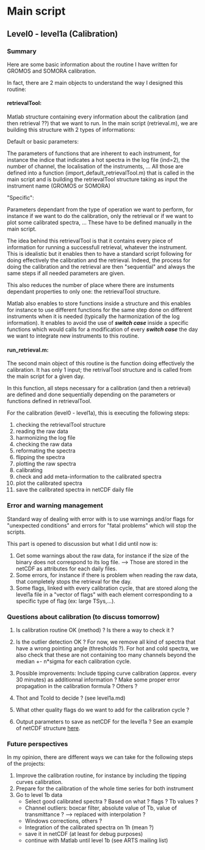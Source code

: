 # Main script
## Level0 - level1a (Calibration)
### Summary
Here are some basic information about the routine I have written for GROMOS and SOMORA calibration.

In fact, there are 2 main objects to understand the way I designed this routine:

#### retrievalTool: 
Matlab structure containing every information about the calibration (and then retrieval ??) that we want to run. In the main script (retrieval.m), we are building this structure with 2 types of informations: 

Default or basic parameters: 

The parameters of functions that are inherent to each instrument, for instance the indice that indicates a hot spectra in the log file (ind=2), the number of channel, the localisation of the instruments, ... All those are defined into a function (import_default_retrievalTool.m) that is called in the main script and is building the retrievalTool structure taking as input the instrument name (GROMOS or SOMORA)

"Specific":

Parameters dependant from the type of operation we want to perform, for instance if we want to do the calibration, only the retrieval or if we want to plot some calibrated spectra, ... These have to be defined manually in the main script. 

The idea behind this retrievalTool is that it contains every piece of information for running a successfull retrieval, whatever the instrument. This is idealistic but it enables then to have a standard script following for doing effectively the calibration and the retrieval. Indeed, the process for doing the calibration and the retrieval are then "sequential" and always the same steps if all needed parameters are given. 

This also reduces the number of place where there are instuments dependant properties to only one: the retrievalTool structure. 

Matlab also enables to store functions inside a structure and this enables for instance to use different functions for the same step done on different instruments when it is needed (typically the harmonization of the log information). It enables to avoid the use of ***switch case*** inside a specific functions which would calls for a modification of every ***switch case*** the day we want to integrate new instruments to this routine.

#### run_retrieval.m:
The second main object of this routine is the function doing effectively the calibration. It has only 1 input; the retrivalTool structure and is called from the main script for a given day.

In this function, all steps necessary for a calibration (and then a retrieval) are defined and done sequentially depending on the parameters or functions defined in retrievalTool. 

For the calibration (level0 - level1a), this is executing the following steps:
1. checking the retrievalTool structure
2. reading the raw data
3. harmonizing the log file
4. checking the raw data
5. reformating the spectra
6. flipping the spectra
7. plotting the raw spectra
8. calibrating
9. check and add meta-information to the calibrated spectra
10. plot the calibrated spectra
11. save the calibrated spectra in netCDF daily file

### Error and warning management
Standard way of dealing with error with is to use warnings and/or flags for "unexpected conditions" and errors for "fatal problems" which will stop the scripts.

This part is opened to discussion but what I did until now is:
1. Get some warnings about the raw data, for instance if the size of the binary does not correspond to its log file. --> Those are stored in the netCDF as attributes for each daily files.
2. Some errors, for instance if there is problem when reading the raw data, that completely stops the retrieval for the day.
3. Some flags, linked with every calibration cycle, that are stored along the level1a file in a "vector of flags" with each element corresponding to a specific type of flag (ex: large TSys,...).

### Questions about calibration (to discuss tomorrow)
1. Is calibration routine OK (method) ? Is there a way to check it ?

2. Is the outlier detection OK ? For now, we remove all kind of spectra that have a wrong pointing angle (thresholds ?). For hot and cold spectra, we also check that these are not containing too many channels beyond the median +- n*sigma for each calibration cycle. 

2. Possible improvements: Include tipping curve calibration (approx. every 30 minutes) as additionnal information ? Make some proper error propagation in the calibration formula ? Others ?

3. Thot and Tcold to decide ? (see level1a.md)

4. What other quality flags do we want to add for the calibration cycle ?

5. Output parameters to save as netCDF for the level1a ? See an example of netCDF structure [here](/documentation/example_netCDF/GROSOM_level1a_daily_example.txt).

### Future perspectives

In my opinion, there are different ways we can take for the following steps of the projects:
1. Improve the calibration routine, for instance by including the tipping curves calibration.
2. Prepare for the calibration of the whole time series for both instrument
3. Go to level 1b data
    * Select good calibrated spectra ? Based on what ? flags ? Tb values ?
    * Channel outliers: boxcar filter, absolute value of Tb, value of transmittance ? --> replaced with interpolation ?
    * Windows corrections, others ?
    * Integration of the calibrated spectra on 1h (mean ?)
    * save it in netCDF (at least for debug purposes)
    * continue with Matlab until level 1b (see ARTS mailing list)

<!---
### Suggestion (old)
Take a sort of "object oriented" approach for launching the retrievals. 

We have an object (let's call it retrievalTool) that will contain all the relevant information for the retrieval we want to perform (date, name of the instruments, etc...). We manually define this object for the operation we want to perform (for instance, for running a retrieval between 2 given dates in Payerne, without quality checking anything) and then launch the retrieval through a "run" function.

As launching a retrieval is a step-by-step "linear" operation, we do not need to edit the script effectively doing the step-by-step operation but we only need to edit the retrievalTool object. 

On of the nice thing is that we can store function in this retrievalTool object, so that the retrievals can use different functions for different instruments in the case where it would be needed. This would be defined and documented in the retrievalTool structure and implemented in the main "run" function.

CAUTION: switch cases inside functions should be avoided because it would be painfull to edit them all when a new instruments is added (or a new spectrometers for instance).-->